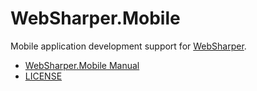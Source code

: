 # WebSharper.Mobile

Mobile application development support for [WebSharper][ws].

* [WebSharper.Mobile Manual][docs]
* [LICENSE][license]

[docs]: http://bitbucket.org/IntelliFactory/websharper.mobile/src/tip/docs/WebSharperMobile.md?at=default
[license]: http://bitbucket.org/IntelliFactory/websharper.mobile/src/tip/LICENSE.md?at=default
[ws]: http://bitbucket.org/IntelliFactory/websharper
